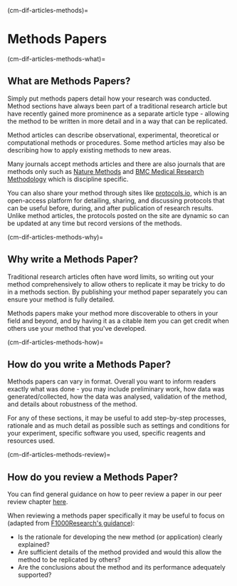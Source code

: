 (cm-dif-articles-methods)=
# Methods Papers

(cm-dif-articles-methods-what)=
## What are Methods Papers?

Simply put methods papers detail how your research was conducted.
Method sections have always been part of a traditional research article but have recently gained more prominence as a separate article type - allowing the method to be written in more detail and in a way that can be replicated.

Method articles can describe observational, experimental, theoretical or computational methods or procedures.
Some method articles may also be describing how to apply existing methods to new areas.

Many journals accept methods articles and there are also journals that are methods only such as [Nature Methods](https://www.nature.com/nmeth/) and [BMC Medical Research Methodology](https://bmcmedresmethodol.biomedcentral.com/) which is discipline specific.

You can also share your method through sites like [protocols.io](https://www.protocols.io/), which is an open-access platform for detailing, sharing, and discussing protocols that can be useful before, during, and after publication of research results.
Unlike method articles, the protocols posted on the site are dynamic so can be updated at any time but record versions of the methods.

(cm-dif-articles-methods-why)=
## Why write a Methods Paper?

Traditional research articles often have word limits, so writing out your method comprehensively to allow others to replicate it may be tricky to do in a methods section.
By publishing your method paper separately you can ensure your method is fully detailed.

Methods papers make your method more discoverable to others in your field and beyond, and by having it as a citable item you can get credit when others use your method that you've developed.

(cm-dif-articles-methods-how)=
## How do you write a Methods Paper?

Methods papers can vary in format. Overall you want to inform readers exactly what was done - you may include preliminary work, how data was generated/collected, how the data was analysed, validation of the method, and details about robustness of the method.

For any of these sections, it may be useful to add step-by-step processes, rationale and as much detail as possible such as settings and conditions for your experiment, specific software you used, specific reagents and resources used.


(cm-dif-articles-methods-review)=
## How do you review a Methods Paper?

You can find general guidance on how to peer review a paper in our peer review chapter [here](https://the-turing-way.netlify.app/communication/peer-review.html).

When reviewing a methods paper specifically it may be useful to focus on (adapted from [F1000Research's guidance](https://f1000research.com/for-referees/guidelines)):
* Is the rationale for developing the new method (or application) clearly explained?
* Are sufficient details of the method provided and would this allow the method to be replicated by others?
* Are the conclusions about the method and its performance adequately supported?

